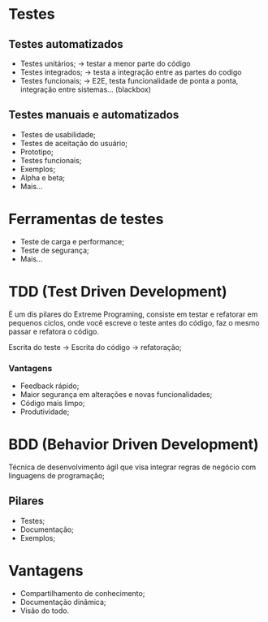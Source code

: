 # Testes

## Testes automatizados

* Testes unitários;   -> testar a menor parte do código
* Testes integrados;  -> testa a integração entre as partes do codigo
* Testes funcionais;  -> E2E, testa funcionalidade de ponta a ponta, integração entre sistemas... (blackbox)

## Testes manuais e automatizados

* Testes de usabilidade;
* Testes de aceitação do usuário;
* Prototipo;
* Testes funcionais;
* Exemplos;
* Alpha e beta;
* Mais...

# Ferramentas de testes

* Teste de carga e performance;
* Teste de segurança;
* Mais...

# TDD (Test Driven Development)

É um dis pilares do Extreme Programing, consiste em testar e refatorar em pequenos ciclos,
onde você escreve o teste antes do código, faz o mesmo passar e refatora o código.

Escrita do teste -> Escrita do código -> refatoração;

### Vantagens

* Feedback rápido;
* Maior segurança em alterações e novas funcionalidades;
* Código mais limpo;
* Produtividade;

# BDD (Behavior Driven Development)
Técnica de desenvolvimento ágil que visa integrar regras de negócio com linguagens de programação;

## Pilares
* Testes;
* Documentação;
* Exemplos;

# Vantagens
* Compartilhamento de conhecimento;
* Documentação dinâmica;
* Visão do todo.